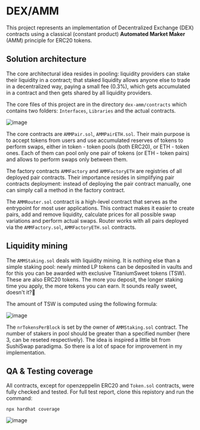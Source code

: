 # DEX/AMM

This project represents an implementation of Decentralized Exchange (DEX) contracts using a classical (constant product) **Automated Market Maker** (AMM) principle for ERC20 tokens.

## Solution architecture

The core architectural idea resides in pooling: liquidity providers can stake their liquidity in a contract; that staked liquidity allows anyone else to trade in a decentralized way, paying a small fee (0.3%), which gets accumulated in a contract and then gets shared by all liquidity providers.

The core files of this project are in the directory `dex-amm/contracts` which contains two folders: `Interfaces`, `Libraries` and the actual contracts.

![image](https://user-images.githubusercontent.com/92053176/186387585-8866ea47-7539-45bc-b3e4-7597df2e1367.png)

The core contracts are `AMMPair.sol`, `AMMPairETH.sol`. Their main purpose is to accept tokens from users and use accumulated reserves of tokens to perform swaps, either in token - token pools (both ERC20), or ETH - token ones. Each of them can pool only one pair of tokens (or ETH - token pairs) and allows to perform swaps only between them. 

The factory contracts `AMMFactory` and `AMMFactoryETH` are registries of all deployed pair contracts. Their importance resides in simplifying pair contracts deployment: instead of deploying the pair contract manually, one can simply call a method in the factory contract.

The `AMMRouter.sol` contract is a high-level contract that serves as the entrypoint for most user applications. This contract makes it easier to create pairs, add and remove liquidity, calculate prices for all possible swap variations and perform actual swaps. Router works with all pairs deployed via the `AMMFactory.sol`, `AMMFactoryETH.sol` contracts.

## Liquidity mining

The `AMMStaking.sol` deals with liquidity mining. It is nothing else than a simple staking pool: newly minted LP tokens can be deposited in vaults and for this you can be awarded with exclusive TitaniumSweet tokens (TSW). These are also ERC20 tokens. The more you deposit, the longer staking time you apply, the more tokens you can earn. It sounds really sweet, doesn't it?:money_mouth_face:

The amount of TSW is computed using the following formula:

![image](https://user-images.githubusercontent.com/92053176/186395419-e5c16535-7d00-479d-aecf-66bd763b10c9.png)


The `nrTokensPerBlock` is set by the owner of `AMMStaking.sol` contract. The number of stakers in pool should be greater than a specified number (here 3, can be reseted respectively). The idea is inspired a little bit from SushiSwap paradigma. So there is a lot of space for improvement in my implementation.

## QA & Testing coverage
All contracts, except for openzeppelin ERC20 and `Token.sol` contracts, were fully checked and tested. For full test report, clone this repistory and run the command:

```shell
npx hardhat coverage
```
![image](https://user-images.githubusercontent.com/92053176/186395676-a646aade-a018-4dee-b540-d86b82601803.png)




